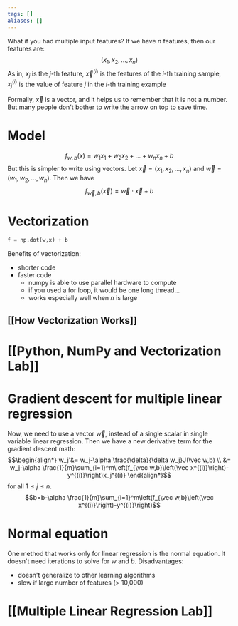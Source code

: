 ```yaml
---
tags: []
aliases: []
---
```

What if you had multiple input features?
If we have $n$ features, then our features are:
$$(x_1,x_2,\ldots,x_n)$$
As in, $x_j$ is the $j$-th feature,
$\vec x^{(i)}$ is the features of the $i$-th training sample,
$x_j^{(i)}$ is the value of feature $j$ in the $i$-th training example

Formally, $\vec x$ is a vector, and it helps us to remember that it is not a number. But many people don't bother to write the arrow on top to save time.

# Model
$$f_{w,b}(x)=w_1x_1+w_2x_2+\ldots+w_nx_n + b$$
But this is simpler to write using vectors.
Let $\vec x = (x_1,x_2,\ldots,x_n)$ and $\vec w = (w_1,w_2,\ldots,w_n)$. Then we have
$$f_{\vec w,b}(\vec x)=\vec w \cdot \vec x + b$$
# Vectorization
```Python
f = np.dot(w,x) + b
```

Benefits of vectorization:
- shorter code
- faster code
	- numpy is able to use parallel hardware to compute
	- if you used a for loop, it would be one long thread...
	- works especially well when $n$ is large

## [[How Vectorization Works]]

# [[Python, NumPy and Vectorization Lab]]

# Gradient descent for multiple linear regression
Now, we need to use a vector $\vec w$, instead of a single scalar in single variable linear regression.
Then we have a new derivative term for the gradient descent math:
$$\begin{align*}
w_j'&= w_j-\alpha \frac{\delta}{\delta w_j}J(\vec w,b) \\
&= w_j-\alpha \frac{1}{m}\sum_{i=1}^m\left(f_{\vec w,b}\left(\vec x^{(i)}\right)-y^{(i)}\right)x_j^{(i)}
\end{align*}$$
for all $1\leq j\leq n$. 
$$b=b-\alpha \frac{1}{m}\sum_{i=1}^m\left(f_{\vec w,b}\left(\vec x^{(i)}\right)-y^{(i)}\right)$$

# Normal equation
One method that works only for linear regression is the normal equation. It doesn't need iterations to solve for $w$ and $b$. 
Disadvantages:
- doesn't generalize to other learning algorithms
- slow if large number of features (> 10,000)

# [[Multiple Linear Regression Lab]]